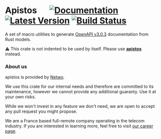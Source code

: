 # Apistos &emsp; [![Documentation]][docs.rs] [![Latest Version]][crates.io] [![Build Status]][build]


[docs.rs]: https://docs.rs/apistos-gen/
[crates.io]: https://crates.io/crates/apistos-gen
[build]: https://github.com/netwo-io/apistos/actions/workflows/build.yaml?branch=main
[Documentation]: https://img.shields.io/docsrs/apistos-gen
[Latest Version]: https://img.shields.io/crates/v/apistos-gen.svg
[Build Status]: https://github.com/netwo-io/apistos/actions/workflows/build.yaml/badge.svg?branch=main

[OASv3.md]: https://github.com/OAI/OpenAPI-Specification/blob/main/versions/3.0.3.md

A set of macro utilities to generate [OpenAPI v3.0.3][OASv3.md] documentation from Rust models.

⚠️ This crate is not indented to be used by itself. Please use [**apistos**](https://crates.io/crates/apistos) instead. 

### About us

apistos is provided by [Netwo](https://www.netwo.io).

We use this crate for our internal needs and therefore are committed to its maintenance, however we cannot provide any additional guaranty. Use it at your own risks.

While we won't invest in any feature we don't need, we are open to accept any pull request you might propose.

We are a France based full-remote company operating in the telecom industry. If you are interested in learning more, feel free to visit [our career page](https://www.netwo.io/carriere).
